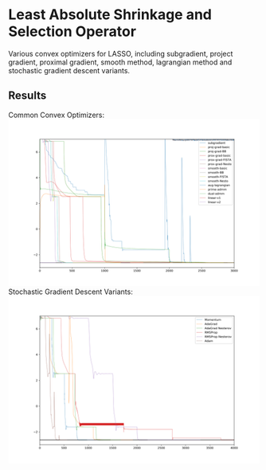 # Least Absolute Shrinkage and Selection Operator
Various convex optimizers for LASSO, including subgradient, project gradient, proximal gradient, smooth method, lagrangian method and stochastic gradient descent variants.

## Results
Common Convex Optimizers:
![](fig/detail.png)
Stochastic Gradient Descent Variants:
![](fig/sgd.png)